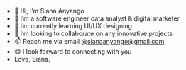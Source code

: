 - 👋 Hi, I’m Siana Anyango 
- 👀 I’m a software engineer data analyst & digital marketer
- 🌱 I’m currently learning UI/UX designing
- 💞️ I’m looking to collaborate on any innovative projects
- 📫 Reach me via email @sianaanyango@gmail.com 
- 😄 I look forward to connecting with you
- Love, Siana.

<!---
Siana02/Siana02 is a ✨ special ✨ repository because its `README.md` (this file) appears on your GitHub profile.
You can click the Preview link to take a look at your changes.
--->
